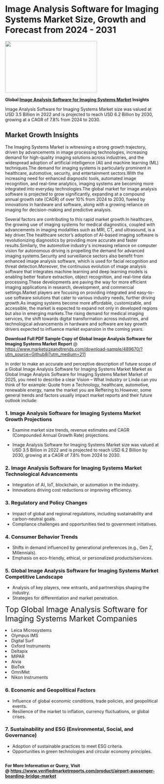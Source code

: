 <H1>Image Analysis Software for Imaging Systems Market Size, Growth and Forecast from 2024 - 2031</H1><img class="aligncenter size-medium wp-image-584254" src="https://thirdeyenews.in/wp-content/uploads/2024/09/Global-Market-Research-300x168.jpeg" alt="" width="300" height="168" /><p><strong>Global&nbsp;<a href="https://www.marketsizeandtrends.com/download-sample/489670/?utm_source=Github8j?utm_medium=211">Image Analysis Software for Imaging Systems Market</a> Insights</strong></p><p>Image Analysis Software for Imaging Systems Market size was valued at USD 3.5 Billion in 2022 and is projected to reach USD 6.2 Billion by 2030, growing at a CAGR of 7.8% from 2024 to 2030.</p><p><h2>Market Growth Insights</h2> <p>The Imaging Systems Market is witnessing a strong growth trajectory, driven by advancements in image processing technologies, increasing demand for high-quality imaging solutions across industries, and the widespread adoption of artificial intelligence (AI) and machine learning (ML) techniques.The demand for imaging systems is particularly prominent in healthcare, automotive, security, and entertainment sectors.With the increasing need for enhanced diagnostic tools, automated image recognition, and real-time analytics, imaging systems are becoming more integrated into everyday technologies.The global market for image analysis software is projected to grow significantly, expanding at a compound annual growth rate (CAGR) of over 10% from 2024 to 2030, fueled by innovations in hardware and software, along with a growing reliance on imaging for decision-making and predictive analysis.</p> <p>Several factors are contributing to this rapid market growth.In healthcare, the growing use of imaging systems for medical diagnostics, coupled with advancements in imaging modalities such as MRI, CT, and ultrasound, is a key driver.The healthcare sector’s adoption of AI-based imaging software is revolutionizing diagnostics by providing more accurate and faster results.Similarly, the automotive industry's increasing reliance on computer vision for autonomous driving is propelling the demand for advanced imaging systems.Security and surveillance sectors also benefit from enhanced image analysis software, which is used for facial recognition and threat detection.Moreover, the continuous evolution of image analysis software that integrates machine learning and deep learning models is enabling better feature extraction, object recognition, and real-time data processing.These developments are paving the way for more efficient imaging applications in research, development, and commercial settings.Market players are focusing on providing integrated and easy-to-use software solutions that cater to various industry needs, further driving growth.As imaging systems become more affordable, customizable, and accessible, the market is expected to expand not only in developed regions but also in emerging markets.The rising demand for medical imaging services, the shift towards digital transformation across industries, and technological advancements in hardware and software are key growth drivers expected to influence market expansion in the coming years.</p> <p><span class=""><strong>Download Full PDF Sample Copy of Global Image Analysis Software for Imaging Systems Market Report</strong> @ <a href="https://www.marketsizeandtrends.com/download-sample/489670/?utm_source=Github8j?utm_medium=211" target="_blank">https://www.marketsizeandtrends.com/download-sample/489670/?utm_source=Github8j?utm_medium=211</a></span></p><p>In order to make an accurate and perceptive description of future scope of a Global&nbsp;Image Analysis Software for Imaging Systems Market Market as Global&nbsp;Image Analysis Software for Imaging Systems Market Market of 2025, you need to describe a clear Vision &ndash; What Industry or Linda can you think of for example: Quote from a Technology, healthcare, automotive, renewable energy, name the market you are Reffering to.However, some general trends and factors usually impact market reports and their future outlook include:</p><h3>1.&nbsp;<strong>Image Analysis Software for Imaging Systems Market Growth Projections</strong></h3><ul><li>Examine market size trends, revenue estimates and CAGR (Compounded Annual Growth Rate) projections.</li><li><p>Image Analysis Software for Imaging Systems Market size was valued at USD 3.5 Billion in 2022 and is projected to reach USD 6.2 Billion by 2030, growing at a CAGR of 7.8% from 2024 to 2030.</p></li></ul><h3>2.&nbsp;<strong>Image Analysis Software for Imaging Systems Market Technological Advancements</strong></h3><ul><li>Integration of AI, IoT, blockchain, or automation in the industry.</li><li>Innovations driving cost reductions or improving efficiency.</li></ul><h3>3.&nbsp;<strong>Regulatory and Policy Changes</strong></h3><ul><li>Impact of global and regional regulations, including sustainability and carbon-neutral goals.</li><li>Compliance challenges and opportunities tied to government initiatives.</li></ul><h3>4.&nbsp;<strong>Consumer Behavior Trends</strong></h3><ul><li>Shifts in demand influenced by generational preferences (e.g., Gen Z, Millennials).</li><li>Emphasis on eco-friendly, ethical, or personalized products/services.</li></ul><h3>5.&nbsp;<strong>Global Image Analysis Software for Imaging Systems Market Competitive Landscape</strong></h3><ul><li>Analysis of key players, new entrants, and partnerships shaping the industry.</li><li>Strategies for differentiation and market penetration.</li></ul><p data-pm-slice="1 1 []"><span style="color: inherit; font-family: inherit; font-size: 25px;">Top Global Image Analysis Software for Imaging Systems Market Companies</span></p><div class="" data-test-id=""><p><li>Leica Microsystems</li><li> Olympus IMS</li><li> Digital Surf</li><li> Oxford Instruments</li><li> Deltapix</li><li> MIPAR</li><li> Aivia</li><li> BioTek</li><li> OmniMet</li><li> Nikon Instruments</li></p></div><h3>6.&nbsp;<strong>Economic and Geopolitical Factors</strong></h3><ul><li>Influence of global economic conditions, trade policies, and geopolitical events.</li><li>Resilience of the market to inflation, currency fluctuations, or global crises.</li></ul><h3>7.&nbsp;<strong>Sustainability and ESG (Environmental, Social, and Governance)</strong></h3><ul><li>Adoption of sustainable practices to meet ESG criteria.</li><li>Opportunities in green technologies and circular economy principles.</li></ul><h2><strong style="font-size: 14px;">For More Information or Query, Visit @&nbsp;</strong><a style="background-color: #ffffff; font-size: 14px;" href="https://www.marketsizeandtrends.com/report/image-analysis-software-for-imaging-systems-market/" target="_blank">https://www.verifiedmarketreports.com/product/airport-passenger-boarding-bridge-market</a></h2>